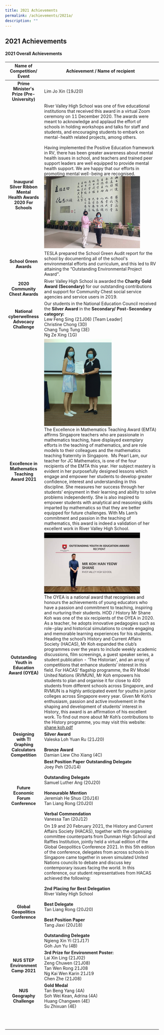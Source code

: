 ```yaml
---
title: 2021 Achievements
permalink: /achievements/2021a/
description: ""
---
```

## 2021 Achievements

#### 2021 Overall Achievements

| Name of Competition/ Event  | Achievement / Name of recipient  |
|:-:|---|
| **Prime Minister's Prize (Pre-University)**  | Lim Jo Xin (19J20)  |
| <br><br><br><br><br><br><br>**Inaugural Silver Ribbon Mental**<br>**Health Awards 2020 For Schools**  | River Valley High School was one of five educational institutions that received this award in a virtual Zoom ceremony on 11 December 2020. The awards were meant to acknowledge and applaud the effort of schools in holding workshops and talks for staff and students, and encouraging students to embark on mental-health related projects, among others.<br><br>Having implemented the Positive Education framework in RV, there has been greater awareness about mental health issues in school, and teachers and trained peer support leaders are well equipped to provide mental health support. We are happy that our efforts in promoting mental well-being are recognised. <br> <img src="/images/Mental Health Award.jpg" style="width:85%">  |
| **School Green Awards**  | TESLA prepared the School Green Audit report for the school by documenting all of the school's environmental efforts and curriculum, and this led to RV attaining the “Outstanding Environmental Project Award”.  |
| **2020 Community Chest Awards**  | River Valley High School is awarded the **Charity Gold Award (Secondary)** for our outstanding contributions and support for Community Chest social service agencies and service users in 2019.  |
| **National cyberwellness Advocacy Challenge**  | Our students in the National Education Council received the **Silver Award** in the **Secondary/ Post-Secondary category:**<br>Lew Feng Sing (21J06) \[Team Leader\]<br>Christine Chong (3D) <br>Chang Tung Tung (3E)<br>Ng Ze Xing (1G)  |
| <br><br><br><br><br><br><br><br><br><br><br><br><br><br>**Excellence in Mathematics Teaching Award 2021**  | <img src="/images/Pearl Lam.jpeg" style="width:60%"><br>The Excellence in Mathematics Teaching Award (EMTA) affirms Singapore teachers who are passionate in mathematics teaching, have displayed exemplary efforts in the teaching of mathematics, and are role models to their colleagues and the mathematics teaching fraternity in Singapore.  Ms Pearl Lam, our teacher for JC Mathematics, is one of the four recipients of the EMTA this year. Her subject mastery is evident in her purposefully designed lessons which engage and empower her students to develop greater confidence, interest and understanding in this discipline. She measures her success through her students’ enjoyment in their learning and ability to solve problems independently. She is also inspired to empower students with analytical and reasoning skills imparted by mathematics so that they are better equipped for future challenges. With Ms Lam’s commitment and passion in the teaching of mathematics, this award is indeed a validation of her excellent work in River Valley High School.  |
| <br><br><br><br><br><br><br><br><br><br><br><br><br>**Outstanding Youth in Education**<br>**Award (OYEA)**  | <img src="/images/OYEA.jpg" style="width:85%"> <br>The OYEA is a national award that recognises and honours the achievements of young educators who have a passion and commitment to teaching, inspiring and nurturing their students. HOD / History Mr Shane Koh was one of the six recipients of the OYEA in 2020. As a teacher, he adopts innovative pedagogies such as role-play and historical simulations to create engaging and memorable learning experiences for his students. Heading the school’s History and Current Affairs Society (HACAS), Mr Koh expanded the club’s programmes over the years to include weekly academic discussions, film screenings, a guest speaker series, a student publication - ‘The Historian’, and an array of competitions that enhance students’ interest in this field. For HACAS’ flagship programme, the RV Model United Nations (RVMUN), Mr Koh empowers his students to plan and organise it for close to 400 students from different schools across Singapore, and RVMUN is a highly anticipated event for youths in junior colleges across Singapore every year. Given Mr Koh’s enthusiasm, passion and active involvement in the shaping and development of students’ interest in History, this award is an affirmation of his excellent work. To find out more about Mr Koh’s contributions to the History programme, you may visit this website: [shane koh.pdf](/files/story-oyea-2020_shane-koh.pdf)  |
| **Designing with TI Graphing**<br>**Calculators Competition**  | **Silver Award**<br>Valeska Loh Yuan Ru (21J20)<br><br>**Bronze Award**<br>Damian Liew Cho Xiang (4C)  |
| <br><br>**Future Economic Forum Conference**  | **Best Position Paper Outstanding Delegate**<br>Joey Peh (20J14)<br><br>**Outstanding Delegate**<br>Samuel Luther Ang (20J20)<br><br>**Honourable Mention**<br>Jeremiah He Shuo (20J16)<br>Tan Liang Rong (20J20)<br><br>**Verbal Commendation**<br>Vanessa Tan (20J12)  |
| <br><br><br><br><br><br><br><br><br><br>**Global Geopolitics Conference**  | On 19 and 20 February 2021, the History and Current Affairs Society (HACAS), together with the organising committee counterparts from Dunman High School and Raffles Institution, jointly held a virtual edition of the Global Geopolitics Conference 2021. In this 5th edition of the conference, delegates from across schools in Singapore came together in seven simulated United Nations councils to debate and discuss key contemporary issues facing the world. In this conference, our student representatives from HACAS achieved the following:<br><br>**2nd Placing for Best Delegation**<br>River Valley High School<br><br>**Best Delegate**<br>Tan Liang Rong (20J20)<br><br>**Best Position Paper**<br>Tang Jiaxi (20J18)<br><br>**Outstanding Delegate**<br>Ngieng Xin Yi (21J17)<br>Goh Jun Yu (4B)  |
| **NUS STEP Environment Camp 2021**  | **3rd Prize for Environment Poster:**  <br>Lai Xin Ling (21J02)<br>Zeng Chuwen (21J08)<br>Tan Wen Rong 21J08<br>Ng Kai Wen Karin 21J19<br>Chen Zhe (21J08)  |
| **NUS Geography Challenge**  | **Gold Medal**<br>Tan Beng Yang (4A)<br>Soh Wei Kean, Adrina (4A)<br>Huang Changwen (4E)<br>Su Zhixuan (4E)  |
|   |   |
|   |   |
|   |   |
|   |   |
|   |   |
|   |   |
|   |   |
|   |   |
|   |   |
|   |   |
|   |   |
|   |   |